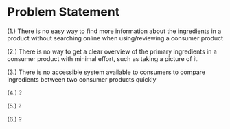 # Problem Statement

(1.) There is no easy way to find more information about the
ingredients in a product without searching online when using/reviewing
a consumer product 

(2.) There is no way to get a clear overview of the primary
ingredients in a consumer product with minimal effort, such as taking
a picture of it. 

(3.) There is no accessible system available to consumers
to compare ingredients between two consumer products quickly

(4.) ?

(5.) ?

(6.) ? 
